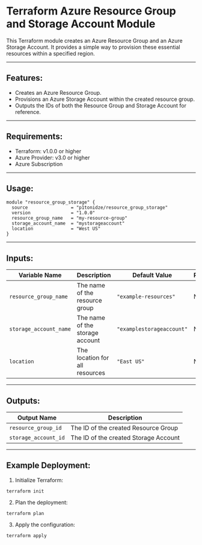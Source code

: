 # Terraform Azure Resource Group and Storage Account Module

This Terraform module creates an Azure Resource Group and an Azure Storage Account. It provides a simple way to provision these essential resources within a specified region.

---
## Features:

* Creates an Azure Resource Group.
* Provisions an Azure Storage Account within the created resource group.
* Outputs the IDs of both the Resource Group and Storage Account for reference.
---
## Requirements:

* Terraform: v1.0.0 or higher
* Azure Provider: v3.0 or higher
* Azure Subscription
---
## Usage:

```hcl
module "resource_group_storage" {
  source                = "p1tonidze/resource_group_storage"
  version               = "1.0.0"
  resource_group_name   = "my-resource-group"
  storage_account_name  = "mystorageaccount"
  location              = "West US"
}
```
---
## Inputs:

| Variable Name          | Description                             | Default Value             | Required |
|------------------------|-----------------------------------------|---------------------------|----------|
| `resource_group_name`  | The name of the resource group          | `"example-resources"`     | No       |
| `storage_account_name` | The name of the storage account         | `"examplestorageaccount"` | No       |
| `location`             | The location for all resources          | `"East US"`               | No       |
---
## Outputs:

| Output Name            | Description                                  |
|------------------------|----------------------------------------------|
| `resource_group_id`    | The ID of the created Resource Group         |
| `storage_account_id`   | The ID of the created Storage Account        |
---
## Example Deployment:

1. Initialize Terraform:

```hcl
terraform init
```

2. Plan the deployment:

```hcl
terraform plan
```

3. Apply the configuration:

```hcl
terraform apply
```
